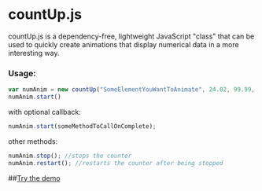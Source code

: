 countUp.js
==========

countUp.js is a dependency-free, lightweight JavaScript "class" that can be used to quickly create animations that display numerical data in a more interesting way.

### Usage:

```js
var numAnim = new countUp("SomeElementYouWantToAnimate", 24.02, 99.99, 2, 1.5)
numAnim.start()
```

with optional callback:

```js
numAnim.start(someMethodToCallOnComplete);
```

other methods:
```js
numAnim.stop(); //stops the counter
numAnim.restart(); //restarts the counter after being stopped
```

##[Try the demo](http://inorganik.github.io/countUp.js)
